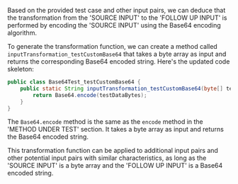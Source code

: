 Based on the provided test case and other input pairs, we can deduce that the transformation from the 'SOURCE INPUT' to the 'FOLLOW UP INPUT' is performed by encoding the 'SOURCE INPUT' using the Base64 encoding algorithm.

To generate the transformation function, we can create a method called `inputTransformation_testCustomBase64` that takes a byte array as input and returns the corresponding Base64 encoded string. Here's the updated code skeleton:

```java
public class Base64Test_testCustomBase64 {
    public static String inputTransformation_testCustomBase64(byte[] testDataBytes)  {
        return Base64.encode(testDataBytes);
    }
}
```

The `Base64.encode` method is the same as the `encode` method in the 'METHOD UNDER TEST' section. It takes a byte array as input and returns the Base64 encoded string.

This transformation function can be applied to additional input pairs and other potential input pairs with similar characteristics, as long as the 'SOURCE INPUT' is a byte array and the 'FOLLOW UP INPUT' is a Base64 encoded string.